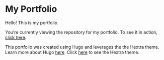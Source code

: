 # My Portfolio
Hello! This is my portfolio. 

You're currently viewing the repository for my portfolio. To see it in action, [click here](clees.github.io/portfolio).

This portfolio was created using Hugo and leverages the the Hextra theme. Learn more about Hugo [here](https://gohugo.io/). Click [here](https://themes.gohugo.io/themes/hextra/) to see the Hextra theme.

